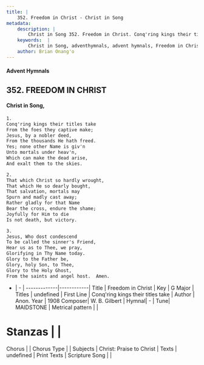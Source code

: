 ```yaml
---
title: |
    352. Freedom in Christ - Christ in Song
metadata:
    description: |
        Christ in Song 352. Freedom in Christ. Conq'ring kings their titles take From the foes they captive make; Jesus, by a nobler deed, From the thousands He hath freed. Yes; none other Name is giv'n Unto mortals under heav'n, Which can make the dead arise, And exalt them to the skies.
    keywords:  |
        Christ in Song, adventhymnals, advent hymnals, Freedom in Christ, Conq'ring kings their titles take. 
    author: Brian Onang'o
---
```


#### Advent Hymnals
## 352. FREEDOM IN CHRIST
####  Christ in Song,

```txt
1.
Conq'ring kings their titles take
From the foes they captive make;
Jesus, by a nobler deed,
From the thousands He hath freed.
Yes; none other Name is giv'n
Unto mortals under heav'n,
Which can make the dead arise,
And exalt them to the skies.

2.
That which Christ so hardly wrought,
That which He so dearly bought,
That salvation, mortals may
Spurn and madly cast away;
Rather gladly for that Name
Bear the cross, endure the shame;
Joyfully for Him to die
Is not death, but victory.

3.
Jesus, Who dost condescend
To be called the sinner's Friend,
Hear us as to Thee, we pray,
Glorifying in Thy Name today.
Glory to the Father be,
Glory, holy Son, to Thee,
Glory to the Holy Ghost,
From the saints and angel host.  Amen.

```

- |   -  |
-------------|------------|
Title | Freedom in Christ |
Key | G Major |
Titles | undefined |
First Line | Conq'ring kings their titles take |
Author | Anon.
Year | 1908
Composer| W. B. Gilbert |
Hymnal|  - |
Tune| MAIDSTONE |
Metrical pattern | |
# Stanzas |  |
Chorus |  |
Chorus Type |  |
Subjects | Christ: Praise to Christ |
Texts | undefined |
Print Texts | 
Scripture Song |  |
    
